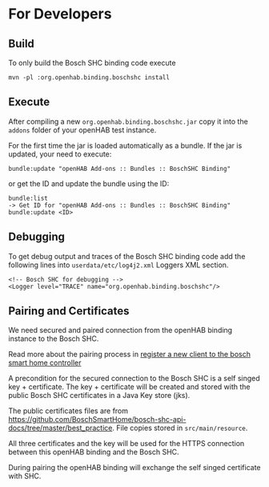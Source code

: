# For Developers

## Build

To only build the Bosch SHC binding code execute

    mvn -pl :org.openhab.binding.boschshc install

## Execute

After compiling a new ``org.openhab.binding.boschshc.jar`` 
copy it into the ``addons`` folder of your openHAB test instance.

For the first time the jar is loaded automatically as a bundle.
If the jar is updated, your need to execute:

    bundle:update "openHAB Add-ons :: Bundles :: BoschSHC Binding"
   
or get the ID and update the bundle using the ID:

    bundle:list
    -> Get ID for "openHAB Add-ons :: Bundles :: BoschSHC Binding"
    bundle:update <ID>

    

## Debugging

To get debug output and traces of the Bosch SHC binding code
add the following lines into ``userdata/etc/log4j2.xml`` Loggers XML section. 

    <!-- Bosch SHC for debugging -->
	<Logger level="TRACE" name="org.openhab.binding.boschshc"/>

## Pairing and  Certificates

We need secured and paired connection from the openHAB binding instance to the Bosch SHC.  

Read more about the pairing process in [register a new client to the bosch smart home controller](https://github.com/BoschSmartHome/bosch-shc-api-docs/tree/master/postman#register-a-new-client-to-the-bosch-smart-home-controller)

A precondition for the secured connection to the Bosch SHC is a self singed key + certificate.
The key + certificate will be created and stored with the public Bosch SHC certificates in a Java Key store (jks).  

The public certificates files are from https://github.com/BoschSmartHome/bosch-shc-api-docs/tree/master/best_practice.
File copies stored in ``src/main/resource``.

All three certificates and the key will be used for the HTTPS connection between
this openHAB binding and the Bosch SHC.

During pairing the openHAB binding will exchange the self singed certificate with SHC.    